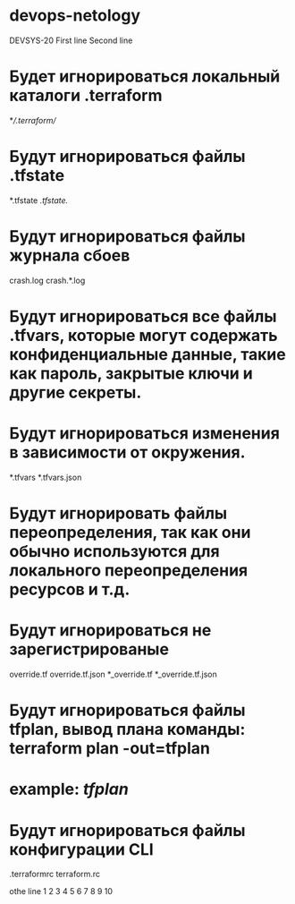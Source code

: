 # devops-netology
DEVSYS-20
First line
Second line

# Будет игнорироваться локальный каталоги .terraform

**/.terraform/*

# Будут игнорироваться файлы .tfstate

*.tfstate
*.tfstate.*

# Будут игнорироваться файлы журнала сбоев

crash.log
crash.*.log
 
# Будут игнорироваться все файлы .tfvars, которые могут содержать конфиденциальные данные, такие как пароль, закрытые ключи и другие секреты.
# Будут игнорироваться изменения в зависимости от окружения.

*.tfvars
*.tfvars.json

# Будут игнорировать файлы переопределения, так как они обычно используются для локального переопределения ресурсов и т.д.
# Будут игнорироваться не зарегистрированые

override.tf
override.tf.json
*_override.tf
*_override.tf.json

# Будут игнорироваться файлы tfplan, вывод плана команды: terraform plan -out=tfplan
# example: *tfplan*

# Будут игнорироваться файлы конфигурации CLI

.terraformrc
terraform.rc

othe line
1
2
3
4
5
6
7
8
9
10


